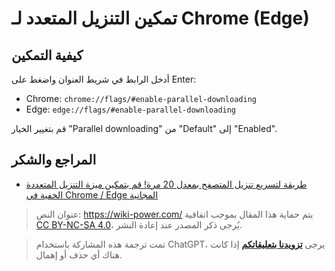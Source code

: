 # تمكين التنزيل المتعدد لـ Chrome (Edge)

## كيفية التمكين

أدخل الرابط في شريط العنوان واضغط على Enter:

- Chrome: `chrome://flags/#enable-parallel-downloading`
- Edge: `edge://flags/#enable-parallel-downloading`

قم بتغيير الخيار "Parallel downloading" من "Default" إلى "Enabled".

## المراجع والشكر

- [طريقة لتسريع تنزيل المتصفح بمعدل 20 مرة! قم بتمكين ميزة التنزيل المتعددة الخفية في Chrome / Edge المجانية](https://www.iplaysoft.com/chrome-parallel-download.html)

> عنوان النص: <https://wiki-power.com/>
> يتم حماية هذا المقال بموجب اتفاقية [CC BY-NC-SA 4.0](https://creativecommons.org/licenses/by/4.0/deed.zh)، يُرجى ذكر المصدر عند إعادة النشر.

> تمت ترجمة هذه المشاركة باستخدام ChatGPT، يرجى [**تزويدنا بتعليقاتكم**](https://github.com/linyuxuanlin/Wiki_MkDocs/issues/new) إذا كانت هناك أي حذف أو إهمال.